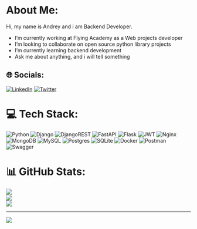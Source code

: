 # About Me:
Hi, my name is Andrey and i am Backend Developer.

* I’m currently working at Flying Academy as a Web projects developer<br>
* I’m looking to collaborate on open source python library projects<br>
* I’m currently learning backend development<br>
* Ask me about anything, and i will tell something


## 🌐 Socials:
[![LinkedIn](https://img.shields.io/badge/LinkedIn-%230077B5.svg?logo=linkedin&logoColor=white)](https://linkedin.com/in/and-volk0v) [![Twitter](https://img.shields.io/badge/Twitter-%231DA1F2.svg?logo=Twitter&logoColor=white)](https://twitter.com/andvolkovdev) 

# 💻 Tech Stack:
![Python](https://img.shields.io/badge/python-3670A0?style=flat&logo=python&logoColor=ffdd54) ![Django](https://img.shields.io/badge/django-%23092E20.svg?style=flat&logo=django&logoColor=white) ![DjangoREST](https://img.shields.io/badge/DJANGO-REST-ff1709?style=flat&logo=django&logoColor=white&color=ff1709&labelColor=gray) ![FastAPI](https://img.shields.io/badge/FastAPI-005571?style=flat&logo=fastapi) ![Flask](https://img.shields.io/badge/flask-%23000.svg?style=flat&logo=flask&logoColor=white) ![JWT](https://img.shields.io/badge/JWT-black?style=flat&logo=JSON%20web%20tokens) ![Nginx](https://img.shields.io/badge/nginx-%23009639.svg?style=flat&logo=nginx&logoColor=white) ![MongoDB](https://img.shields.io/badge/MongoDB-%234ea94b.svg?style=flat&logo=mongodb&logoColor=white) ![MySQL](https://img.shields.io/badge/mysql-%2300f.svg?style=flat&logo=mysql&logoColor=white) ![Postgres](https://img.shields.io/badge/postgres-%23316192.svg?style=flat&logo=postgresql&logoColor=white) ![SQLite](https://img.shields.io/badge/sqlite-%2307405e.svg?style=flat&logo=sqlite&logoColor=white) ![Docker](https://img.shields.io/badge/docker-%230db7ed.svg?style=flat&logo=docker&logoColor=white) ![Postman](https://img.shields.io/badge/Postman-FF6C37?style=flat&logo=postman&logoColor=white) ![Swagger](https://img.shields.io/badge/-Swagger-%23Clojure?style=flat&logo=swagger&logoColor=white)
# 📊 GitHub Stats:
![](https://github-readme-stats.vercel.app/api?username=and-volkov&theme=highcontrast&hide_border=false&include_all_commits=true&count_private=false)<br/>
![](https://github-readme-streak-stats.herokuapp.com/?user=and-volkov&theme=highcontrast&hide_border=false)<br/>
![](https://github-readme-stats.vercel.app/api/top-langs/?username=and-volkov&theme=highcontrast&hide_border=false&include_all_commits=true&count_private=false&layout=compact)

---
[![](https://visitcount.itsvg.in/api?id=and-volkov&icon=2&color=4)](https://visitcount.itsvg.in)

<!-- Proudly created with GPRM ( https://gprm.itsvg.in ) -->
